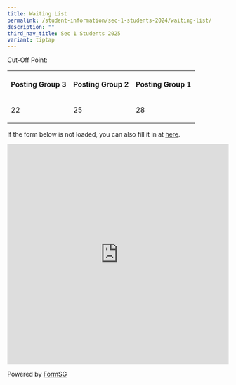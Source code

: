 ```yaml
---
title: Waiting List
permalink: /student-information/sec-1-students-2024/waiting-list/
description: ""
third_nav_title: Sec 1 Students 2025
variant: tiptap
---
```

<p>Cut-Off Point:</p><table><tbody><tr><th rowspan="1" colspan="1"><p>Posting Group 3</p></th><th rowspan="1" colspan="1"><p>Posting Group 2</p></th><th rowspan="1" colspan="1"><p>Posting Group 1</p></th></tr><tr><td rowspan="1" colspan="1"><p>22</p></td><td rowspan="1" colspan="1"><p>25</p></td><td rowspan="1" colspan="1"><p>28</p></td></tr></tbody></table><p>If the form below is not loaded, you can also fill it in at&nbsp;<a href="https://form.gov.sg/657a644163b8250012fcef79" rel="noopener noreferrer nofollow" target="_blank"><u>here</u></a>.</p><div class="iframe-wrapper"><iframe style="width:100%; height: 500px" allowfullscreen="true" frameborder="0" src="https://form.gov.sg/657a644163b8250012fcef79"></iframe></div><p>Powered by&nbsp;<a href="https://form.gov.sg/" rel="noopener noreferrer nofollow" target="_blank">FormSG</a></p>